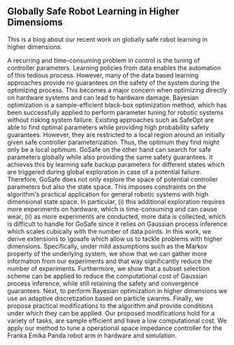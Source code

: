 ## Globally Safe Robot Learning in Higher Dimensioms

This is a blog about our recent work on globally safe robot learning in higher dimensions.


A recurring and time-consuming problem in control is the tuning of controller parameters.
    Learning policies from data enables the automation of this tedious process. However, many of the data based learning approaches provide no guarantees on the safety of the system during the optimizing process. This becomes a major concern when optimizing directly on hardware systems and can lead to hardware damage. 
    Bayesian optimization is a sample-efficient black-box optimization method, which has been successfully applied to perform parameter tuning for robotic systems without risking system failure. Existing approaches such as SafeOpt are able to find optimal parameters while providing high probability safety guarantees. However, they are restricted to a local region around an initially given safe controller parameterization. Thus, the optimum they find might only be a local optimum.
    GoSafe on the other hand can search for safe parameters globally while also providing the same safety guarantees. It achieves this by learning safe backup parameters for different states which are triggered during global exploration in case of a potential failure. Therefore, GoSafe does not only explore the space of potential controller parameters but also the state space. This imposes constraints on the algorithm's practical application for general robotic systems with high dimensional state space. In particular, (i) this additional exploration requires more experiments on hardware, which is time-consuming and can cause wear,  (ii) as more experiments are conducted, more data is collected, which is difficult to handle for GoSafe since it relies on Gaussian process inference which scales cubically with the number of data points. 
    In this work, we derive extensions to \gosafe which allow us to tackle problems with higher dimensions. Specifically, under mild assumptions such as the Markov property of the underlying system, we show that we can gather more information from our experiments and that way significantly reduce the number of experiments. Furthermore, we show that a subset selection scheme can be applied to reduce the computational cost of Gaussian process inference, while still retaining the safety and convergence guarantees.
    Next, to perform Bayesian optimization in higher dimensions we use an adaptive discretization based on particle swarms. Finally, we propose practical modifications to the algorithm and provide conditions under which they can be applied. Our proposed modifications hold for a variety of tasks, are sample efficient and have a low computational cost.
    We apply our method to tune a operational space impedance controller for the Franka Emika Panda robot arm in hardware and simulation.
